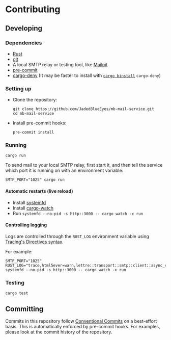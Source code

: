 # Contributing

## Developing

### Dependencies

- [Rust](https://rustup.rs)
- [git](https://git-scm.com/)
- A local SMTP relay or testing tool, like [Mailpit](https://mailpit.axllent.org/)
- [pre-commit](https://pre-commit.com/#install)
- [cargo-deny](https://github.com/EmbarkStudios/cargo-deny) (It may be faster to install with [`cargo binstall`](https://github.com/cargo-bins/cargo-binstall) `cargo-deny`)

### Setting up

- Clone the repository:
  
  ```shell
  git clone https://github.com/JadedBlueEyes/mb-mail-service.git
  cd mb-mail-service
  ```

- Install pre-commit hooks:
  
  ```shell
  pre-commit install
  ```

### Running

```shell
cargo run
```

To send mail to your local SMTP relay, first start it, and then tell the service which port it is running on with an environment variable:

```shell
SMTP_PORT="1025" cargo run
```

#### Automatic restarts (live reload)

- Install [systemfd](https://github.com/mitsuhiko/systemfd)
- Install [cargo-watch](https://github.com/watchexec/cargo-watch)
- Run `systemfd --no-pid -s http::3000 -- cargo watch -x run`

#### Controlling logging

Logs are controlled through the `RUST_LOG` environment variable using [Tracing's Directives syntax](https://docs.rs/tracing-subscriber/latest/tracing_subscriber/filter/struct.EnvFilter.html).

For example:

```shell
SMTP_PORT="1025" RUST_LOG="trace,html5ever=warn,lettre::transport::smtp::client::async_connection=warn,runtime=warn,tokio::task=warn" systemfd --no-pid -s http::3000 -- cargo watch -x run
```

### Testing

```shell
cargo test
```

## Committing

Commits in this repository follow [Conventional Commits](https://daily-dev-tips.com/posts/git-basics-conventional-commits/) on a best-effort basis. This is automatically enforced by pre-commit hooks. For examples, please look at the commit history of the repository.
